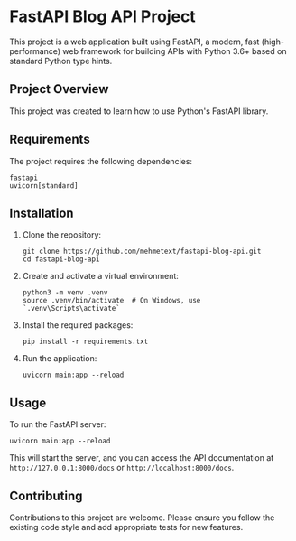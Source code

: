 # FastAPI Blog API Project

This project is a web application built using FastAPI, a modern, fast (high-performance) web framework for building APIs with Python 3.6+ based on standard Python type hints.

## Project Overview

This project was created to learn how to use Python's FastAPI library.

## Requirements

The project requires the following dependencies:

```
fastapi
uvicorn[standard]
```

## Installation

1. Clone the repository:

   ```
   git clone https://github.com/mehmetext/fastapi-blog-api.git
   cd fastapi-blog-api
   ```

2. Create and activate a virtual environment:

   ```
   python3 -m venv .venv
   source .venv/bin/activate  # On Windows, use `.venv\Scripts\activate`
   ```

3. Install the required packages:

   ```
   pip install -r requirements.txt
   ```

4. Run the application:
   ```
   uvicorn main:app --reload
   ```

## Usage

To run the FastAPI server:

```
uvicorn main:app --reload
```

This will start the server, and you can access the API documentation at `http://127.0.0.1:8000/docs` or `http://localhost:8000/docs`.

## Contributing

Contributions to this project are welcome. Please ensure you follow the existing code style and add appropriate tests for new features.
